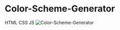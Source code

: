 # Color-Scheme-Generator
HTML CSS JS
![Color-Scheme-Generator](https://github.com/Productivty/Color-Scheme-Generator/assets/119683727/eb5d7255-fe12-465f-8158-1ae2a76f5a73)
